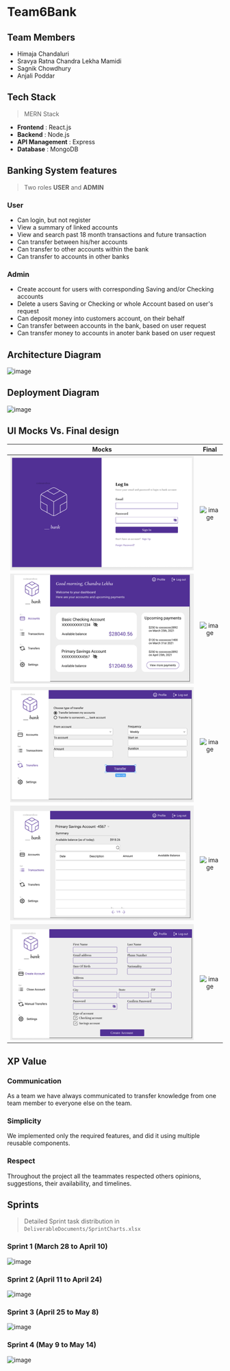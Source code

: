 # Team6Bank

## Team Members

- Himaja Chandaluri
- Sravya Ratna Chandra Lekha Mamidi
- Sagnik Chowdhury
- Anjali Poddar

## Tech Stack

> MERN Stack
- **Frontend** : React.js
- **Backend** : Node.js
- **API Management** : Express
- **Database** : MongoDB

## Banking System features

> Two roles **USER** and **ADMIN**

### User

- Can login, but not register
- View a summary of linked accounts
- View and search past 18 month transactions and future transaction
- Can transfer between his/her accounts
- Can transfer to other accounts within the bank
- Can transfer to accounts in other banks 

### Admin

- Create account for users with corresponding Saving and/or Checking accounts
- Delete a users Saving or Checking or whole Account based on user's request
- Can deposit money into customers account, on their behalf
- Can transfer between accounts in the bank, based on user request
- Can transfer money to accounts in anoter bank based on user request

## Architecture Diagram

![image](https://user-images.githubusercontent.com/78995589/118375826-2583d880-b579-11eb-921f-94107c60d53a.png)

## Deployment Diagram

![image](https://user-images.githubusercontent.com/78995589/118349854-229ccf80-b508-11eb-9656-6a4128c39c92.png)

## UI Mocks Vs. Final design 

**Mocks**            |  **Final**
:-------------------------:|:-------------------------:
![](UX-mocks/Login-page.png) | ![image](https://user-images.githubusercontent.com/78995589/118349963-e3bb4980-b508-11eb-9ef3-fbe6aa242c18.png)
![](UX-mocks/Accounts-page.png) | ![image](https://user-images.githubusercontent.com/78995589/118349994-29781200-b509-11eb-9991-5d47e9101e4c.png)
![](UX-mocks/Transfers-page.png)  |  ![image](https://user-images.githubusercontent.com/78995589/118350014-4ad8fe00-b509-11eb-9b3b-46bb2e6458ea.png)
![](UX-mocks/Transactions-page.png) | ![image](https://user-images.githubusercontent.com/78995589/118350040-66dc9f80-b509-11eb-8142-33a761afa111.png)
![](UX-mocks/CreateAccount_adminpage.png) | ![image](https://user-images.githubusercontent.com/78995589/118350067-94294d80-b509-11eb-88c5-c3c7d606e321.png)

## XP Value

### **Communication**

As a team we have always communicated to transfer knowledge from one team member to everyone else on the team.

### **Simplicity**

We implemented only the required features, and did it using multiple reusable components. 

### **Respect**

Throughout the project all the teammates respected others opinions, suggestions, their availability, and timelines.

## Sprints

> Detailed Sprint task distribution in ```DeliverableDocuments/SprintCharts.xlsx```

### Sprint 1 (**March 28** to **April 10**)

![image](https://user-images.githubusercontent.com/78995589/118200751-bb4d2580-b40a-11eb-9024-6738a89fa949.png)

### Sprint 2 (**April 11** to **April 24**)

![image](https://user-images.githubusercontent.com/78995589/118374507-52cc8880-b571-11eb-8c3b-d4d7c313e27b.png)

### Sprint 3 (**April 25** to **May 8**)

![image](https://user-images.githubusercontent.com/78995589/118201080-88eff800-b40b-11eb-8b10-9efb6f64c34d.png)

### Sprint 4 (**May 9** to **May 14**)

![image](https://user-images.githubusercontent.com/78995589/118202079-f866e700-b40d-11eb-8d05-64b5b916ff6a.png)


